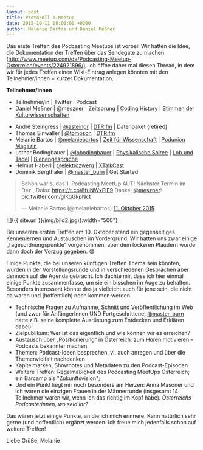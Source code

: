 ```yaml
---
layout: post
title: Protokoll 1.Meetup
date: 2015-10-11 08:00:00 +0200
author: Melanie Bartos und Daniel Meßner
---
```


Das erste Treffen des Podcasting Meetups ist vorbei! Wir hatten die Idee, die Dokumentation der
Treffen über das Sendegate zu machen
(<http://www.meetup.com/de/Podcasting-Meetup-Osterreich/events/224921896/)>. Ich öffne daher
mal diesen Thread, in dem wir für jedes Treffen einen Wiki-Eintrag anlegen könnten mit den
Teilnehmer/innen + kurzer Dokumentation.

**Teilnehmer/innen**

* Teilnehmer/in |
  Twitter |
  Podcast
* Daniel Meßner |
  [@meszner](https://www.twitter.com/meszner) |
  [Zeitsprung](http://zeitsprung.fm) |
  [Coding History](http://codinghistory.com) |
  [Stimmen der Kulturwissenschaften](http://stimmen.univie.ac.at)
- Andre Steingress |
  [@asteingr](https://www.twitter.com/asteingr) |
  [DTR.fm](http://dtr.fm) |
  Datenpaket (retired)
- Thomas Einwaller |
  [@tompson](https://www.twitter.com/tompson) |
  [DTR.fm](http://dtr.fm)
- Melanie Bartos |
  [@melaniebartos](https://www.twitter.com/melaniebartos) |
  [Zeit für Wissenschaft](http://www.uibk.ac.at/podcast/zeit/) |
  [Podunion Magazin](http://podunion.com/podunion-podcast/magazin)
- Lothar Bodingbauer |
  [@lobodingbauer](https://www.twitter.com/lobodingbauer) |
  [Physikalische Soiree](http://www.physikalischesoiree.at) |
  [Lob und Tadel](http://www.lobundtadel.eu) |
  [Bienengespräche](http://www.bienenpodcast.at)
- Helmut Haberl |
  [@elektrozwerg](https://www.twitter.com/elektrozwerg) |
  [XTalkCast](http://www.x-t-c.at)
- Dominik Bergthaler |
  [@master_burn](https://www.twitter.com/master_burn) |
  Get Started

<blockquote class="twitter-tweet" data-lang="de"><p lang="de" dir="ltr">Schön war&#39;s, das 1. Podcasting MeetUp AUT! Nächster Termin im Dez., Doku: <a href="https://t.co/8fuNWxFIE9">https://t.co/8fuNWxFIE9</a> Danke, <a href="https://twitter.com/meszner">@meszner</a>! <a href="http://t.co/glKqGkpNct">pic.twitter.com/glKqGkpNct</a></p>&mdash; Melanie Bartos (@melaniebartos) <a href="https://twitter.com/melaniebartos/status/653176404700463104">11. Oktober 2015</a></blockquote>
<script async src="//platform.twitter.com/widgets.js" charset="utf-8"></script>

![]({{ site.url }}/img/bild2.jpg){:width="500"}

Bei unserem ersten Treffen am 10. Oktober stand ein gegenseitiges Kennenlernen und Austauschen
im Vordergrund. Wir hatten uns zwar einige „Tagesordnungspunkte“ vorgenommen, aber dem lockeren
Plaudern wurde dann doch der Vorzug gegeben. :smile:

Einige Punkte, die bei unseren künftigen Treffen Thema sein könnten, wurden in der Vorstellungsrunde
und in verschiedenen Gesprächen aber dennoch auf die Agenda gebracht. Ich dachte mir, dass ich hier
einmal einige Punkte zusammenfasse, um sie ein bisschen im Auge zu behalten. Besonders interessant
könnte das ja vielleicht auch für jene sein, die nicht da waren und (hoffentlich) noch kommen werden.

* Technische Fragen zu Aufnahme, Schnitt und Veröffentlichung im Web (und zwar für AnfängerInnen UND
  Fortgeschrittene; [@master_burn](https://sendegate.de/users/master_burn) hatte z.B. seine
  komplette Ausrüstung zum Entdecken und Erklären dabei)
* Zielpublikum: Wer ist das eigentlich und wie können wir es erreichen?
* Austausch über „Positionierung“ in Österreich: zum Hören motivieren – Podcasts bekannter machen
* Themen: Podcast-Ideen besprechen, vl. auch anregen und über die Themenvielfalt nachdenken
* Kapitelmarken, Shownotes und Metadaten zu den Podcast-Episoden
* Weitere Treffen: Regelmäßigkeit des Podcasting MeetUps Österreich; ein Barcamp als "Zukunftsvision";
* Und ein Punkt liegt mir noch besonders am Herzen: Anna Masoner und ich waren die einzigen Frauen
  in der Männerrunde (insgesamt 14 Teilnehmer waren wir, wenn ich das richtig im Kopf habe).
  *Österreichs Podcasterinnen, wo seid ihr?*

Das wären jetzt einige Punkte, an die ich mich erinnere. Kann natürlich sehr gerne (und
hoffentlich) ergänzt werden. Ich freue mich jedenfalls schon auf weitere Treffen!

Liebe Grüße,
Melanie
